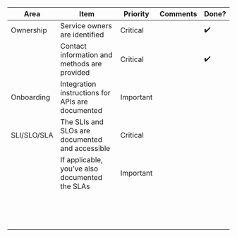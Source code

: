 | Area   | Item  | Priority  | Comments | Done? |
|---|---|---|---|---|
| Ownership  |  Service owners are identified | Critical | | :heavy_check_mark: | 
|   | Contact information and methods are provided   | Critical | | :heavy_check_mark: | 
| Onboarding  | Integration instructions for APIs are documented  | Important  | |  | 
| SLI/SLO/SLA  | The SLIs and SLOs are documented and accessible  | Critical  | |  | 
|   | If applicable, you’ve also documented the SLAs  | Important | |  | 
|   |   |   | | | 
|   |   |   | | | 
|   |   |   | | | 
|   |   |   | | | 
|   |   |   | | | 
|   |   |   | | | 
|   |   |   | | | 
|   |   |   | | | 
|   |   |   | | | 
|   |   |   | | | 
|   |   |   | | | 
|   |   |   | | | 
|   |   |   | | | 
|   |   |   | | | 
